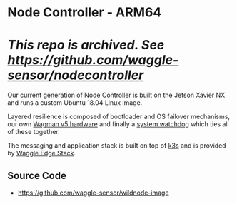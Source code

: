 # Node Controller - ARM64

# _This repo is archived. See https://github.com/waggle-sensor/nodecontroller_

Our current generation of Node Controller is built on the Jetson Xavier NX and runs a custom Ubuntu 18.04 Linux image.

Layered resilience is composed of bootloader and OS failover mechanisms, our own [Wagman v5 hardware](https://github.com/waggle-sensor/wagman/tree/master/boards/v5) and finally a [system watchdog](https://github.com/waggle-sensor/sage-wagman-watchdog) which ties all of these together.

The messaging and application stack is built on top of [k3s](https://k3s.io) and is provided by [Waggle Edge Stack](https://github.com/waggle-sensor/waggle-edge-stack).

## Source Code
- https://github.com/waggle-sensor/wildnode-image

